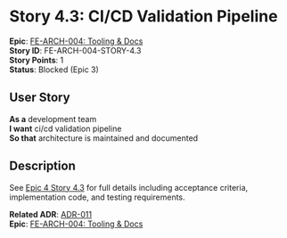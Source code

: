 # Story 4.3: CI/CD Validation Pipeline

**Epic**: [FE-ARCH-004: Tooling & Docs](../../epics/FE-ARCH-004-TOOLING-DOCS.md)  
**Story ID**: FE-ARCH-004-STORY-4.3  
**Story Points**: 1  
**Status**: Blocked (Epic 3)  

## User Story
**As a** development team  
**I want** ci/cd validation pipeline  
**So that** architecture is maintained and documented

## Description
See [Epic 4 Story 4.3](../../epics/FE-ARCH-004-TOOLING-DOCS.md#story-43) for full details including acceptance criteria, implementation code, and testing requirements.

**Related ADR**: [ADR-011](../../architecture/adr/ADR-011-FRONTEND-FILE-ARCHITECTURE.md)  
**Epic**: [FE-ARCH-004: Tooling & Docs](../../epics/FE-ARCH-004-TOOLING-DOCS.md)
